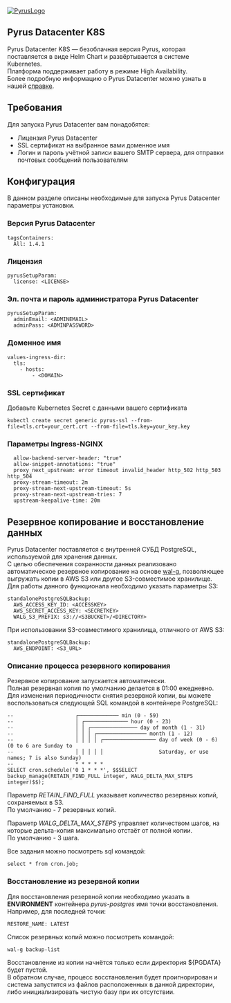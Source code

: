 [![PyrusLogo](https://pyrus.com/images/logo/logo_small_x2.png)](https://pyrus.com)

## Pyrus Datacenter K8S
Pyrus Datacenter K8S — безоблачная версия Pyrus, которая поставляется в виде Helm Chart и развёртывается в системе Kubernetes.\
Платформа поддерживает работу в режиме High Availability.\
Более подробную информацию о Pyrus Datacenter можно узнать в нашей [справке](https://pyrus.com/ru/help/datacenter).

## Требования
Для запуска Pyrus Datacenter вам понадобятся:
* Лицензия Pyrus Datacenter
* SSL сертификат на выбранное вами доменное имя
* Логин и пароль учётной записи вашего SMTP сервера, для отправки почтовых сообщений пользователям
  
## Конфигурация

В данном разделе описаны необходимые для запуска Pyrus Datacenter параметры установки.

### Версия Pyrus Datacenter
```
tagsContainers:
  All: 1.4.1
```

### Лицензия
```
pyrusSetupParam:
  license: <LICENSE>
```

### Эл. почта и пароль администратора Pyrus Datacenter
```
pyrusSetupParam:
  adminEmail: <ADMINEMAIL>
  adminPass: <ADMINPASSWORD>
```

### Доменное имя
```
values-ingress-dir:
  tls:
    - hosts:
        - <DOMAIN>
```

### SSL сертификат
Добавьте Kubernetes Secret с данными вашего сертификата
```
kubectl create secret generic pyrus-ssl --from-file=tls.crt=your_cert.crt --from-file=tls.key=your_key.key
```

### Параметры Ingress-NGINX
```
  allow-backend-server-header: "true"
  allow-snippet-annotations: "true"
  proxy_next_upstream: error timeout invalid_header http_502 http_503 http_504
  proxy-stream-timeout: 2m
  proxy-stream-next-upstream-timeout: 5s
  proxy-stream-next-upstream-tries: 7
  upstream-keepalive-time: 20m
```

## Резервное копирование и восстановление данных

Pyrus Datacenter поставляется с внутренней СУБД PostgreSQL, используемой для хранения данных.\
С целью обеспечения сохранности данных реализовано автоматическое резервное копирование на основе [wal-g](https://github.com/wal-g/wal-g), позволяющее выгружать копии в AWS S3 или другое S3-совместимое хранилище.\
Для работы данного функционала необходимо указать параметры S3:

```
standalonePostgreSQLBackup:
  AWS_ACCESS_KEY_ID: <ACCESSKEY>  
  AWS_SECRET_ACCESS_KEY: <SECRETKEY>  
  WALG_S3_PREFIX: s3://<S3BUCKET>/<DIRECTORY>
```

При использовании S3-совместимого хранилища, отличного от AWS S3:
```
standalonePostgreSQLBackup:
  AWS_ENDPOINT: <S3_URL>
```

### Описание процесса резервного копирования

Резервное копирование запускается автоматически.\
Полная резервная копия по умолчанию делается в 01:00 ежедневно.\
Для изменения периодичности снятия резервной копии, вы можете воспользоваться следующей SQL командой в контейнере PostgreSQL: 

```
--                    ┌───────────── min (0 - 59)
--                    │ ┌────────────── hour (0 - 23)
--                    │ │ ┌─────────────── day of month (1 - 31)
--                    │ │ │ ┌──────────────── month (1 - 12)
--                    │ │ │ │ ┌───────────────── day of week (0 - 6) (0 to 6 are Sunday to
--                    │ │ │ │ │                  Saturday, or use names; 7 is also Sunday)
--                    * * * * *
SELECT cron.schedule('0 1 * * *', $$SELECT backup_manage(RETAIN_FIND_FULL integer, WALG_DELTA_MAX_STEPS integer)$$);
```

Параметр *RETAIN_FIND_FULL* указывает количество резервных копий, сохраняемых в S3.\
По умолчанию - 7 резервных копий.
 
Параметр *WALG_DELTA_MAX_STEPS* управляет количеством шагов, на которые дельта-копия максимально отстаёт 
от полной копии.\
По умолчанию - 3 шага.

Все задания можно посмотреть sql командой:
```
select * from cron.job;
```

### Восстановление из резервной копии

Для восстановления резервной копии необходимо указать в **ENVIRONMENT** контейнера *pyrus-postgres* имя точки восстановления.\
Например, для последней точки:
```
RESTORE_NAME: LATEST
```

Список резервных копий можно посмотреть командой:
```
wal-g backup-list
```

Восстановление из копии начнётся только если директория ${PGDATA} будет пустой.\
В обратном случае, процесс восстановления будет проигнорирован и система запустится из файлов расположенных в данной директории, либо инициализировать чистую базу при их отсутствии.